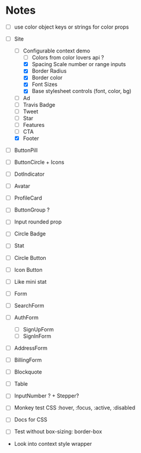 
# Notes

- [ ] use color object keys or strings for color props

- [ ] Site
  - [ ] Configurable context demo
    - [ ] Colors from color lovers api ?
    - [x] Spacing Scale number or range inputs
    - [x] Border Radius
    - [x] Border color
    - [x] Font Sizes
    - [x] Base stylesheet controls (font, color, bg)
  - [ ] Ad
  - [ ] Travis Badge
  - [ ] Tweet
  - [ ] Star
  - [ ] Features
  - [ ] CTA
  - [x] Footer

- [ ] ButtonPill
- [ ] ButtonCircle + Icons


- [ ] DotIndicator
- [ ] Avatar
- [ ] ProfileCard
- [ ] ButtonGroup ?
- [ ] Input rounded prop
- [ ] Circle Badge
- [ ] Stat
- [ ] Circle Button
- [ ] Icon Button
- [ ] Like mini stat

- [ ] Form
- [ ] SearchForm
- [ ] AuthForm
  - [ ] SignUpForm
  - [ ] SignInForm
- [ ] AddressForm
- [ ] BillingForm
- [ ] Blockquote
- [ ] Table
- [ ] InputNumber ? + Stepper?

- [ ] Monkey test CSS :hover, :focus, :active, :disabled
- [ ] Docs for CSS
- [ ] Test without box-sizing: border-box

- Look into context style wrapper

